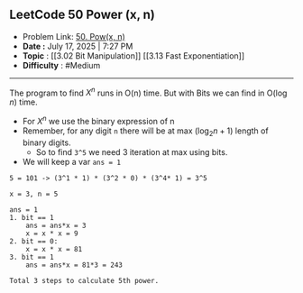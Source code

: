 ## LeetCode 50 Power (x, n)
- Problem Link: [50. Pow(x, n)](https://leetcode.com/problems/powx-n/)
- **Date :** July 17, 2025 | 7:27 PM
- **Topic** : [[3.02 Bit Manipulation]] [[3.13 Fast Exponentiation]]
- **Difficulty** : #Medium 

---
The program to find $X^n$ runs in O(n) time. But with Bits we can find in O$(\log {n})$ time.

- For $X^n$ we use the binary expression of n
- Remember, for any digit `n` there will be at max $(\log_2 {n} + 1)$ length of binary digits.
	- So to find `3^5` we need 3 iteration at max using bits.
- We will keep a var `ans = 1`
```Pseudo
5 = 101 -> (3^1 * 1) * (3^2 * 0) * (3^4* 1) = 3^5

x = 3, n = 5

ans = 1
1. bit == 1
	ans = ans*x = 3
	x = x * x = 9
2. bit == 0:
	x = x * x = 81
3. bit == 1
	ans = ans*x = 81*3 = 243

Total 3 steps to calculate 5th power.
```



